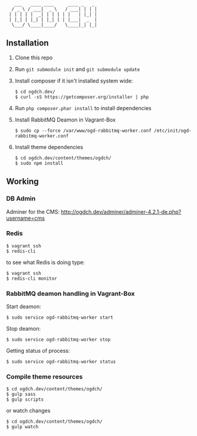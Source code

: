        ___   ____ ____     ____ _   _ 
      / _ \ / ___|  _ \   / ___| | | |
     | | | | |  _| | | | | |   | |_| |
     | |_| | |_| | |_| | | |___|  _  |
      \___/ \____|____/   \____|_| |_|
                                      
                                      
## Installation

1. Clone this repo
2. Run `git submodule init` and `git submodule update`
3. Install composer if it isn't installed system wide:

    ```
    $ cd ogdch.dev/
    $ curl -sS https://getcomposer.org/installer | php
    ```

5. Run `php composer.phar install` to install dependencies
6. Install RabbitMQ Deamon in Vagrant-Box

    ```
    $ sudo cp --force /var/www/ogd-rabbitmq-worker.conf /etc/init/ogd-rabbitmq-worker.conf
    ```

7. Install theme dependencies

    ```
    $ cd ogdch.dev/content/themes/ogdch/
    $ sudo npm install
    ```

## Working

### DB Admin
Adminer for the CMS: http://ogdch.dev/adminer/adminer-4.2.1-de.php?username=cms

### Redis
```
$ vagrant ssh
$ redis-cli
```
to see what Redis is doing type:
```
$ vagrant ssh
$ redis-cli monitor
```

### RabbitMQ deamon handling in Vagrant-Box
Start deamon:
```
$ sudo service ogd-rabbitmq-worker start
```
Stop deamon:
```
$ sudo service ogd-rabbitmq-worker stop
```
Getting status of process:
```
$ sudo service ogd-rabbitmq-worker status
```

### Compile theme resources
```
$ cd ogdch.dev/content/themes/ogdch/
$ gulp sass
$ gulp scripts
```
or watch changes
```
$ cd ogdch.dev/content/themes/ogdch/
$ gulp watch
```